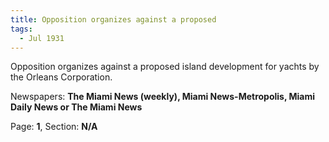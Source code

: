 ```yaml
---  
title: Opposition organizes against a proposed  
tags:  
  - Jul 1931  
---  
```

  
Opposition organizes against a proposed island development for yachts by the Orleans Corporation.  
  
Newspapers: **The Miami News (weekly), Miami News-Metropolis, Miami Daily News or The Miami News**  
  
Page: **1**, Section: **N/A** 
